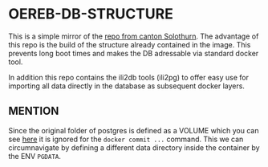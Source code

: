 # OEREB-DB-STRUCTURE

This is a simple mirror of the [repo from canton Solothurn](https://github.com/oereb/oereb-db). The advantage of this repo is the build
of the structure already contained in the image. This prevents long boot times and makes the DB adressable via standard docker tool.

In addition this repo contains the ili2db tools (ili2pg) to offer easy use for importing all data directly in the database as subsequent
docker layers.

## MENTION

Since the original folder of postgres is defined as a VOLUME which you can see [here](https://github.com/docker-library/postgres/blob/master/Dockerfile-debian.template#L184)
it is ignored for the `docker commit ...` command. This we can circumnavigate by defining a different
data directory inside the container by the ENV `PGDATA`.

